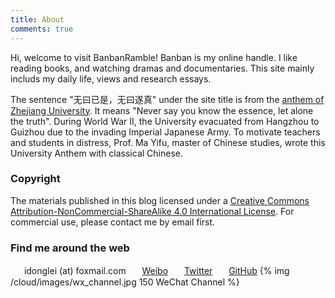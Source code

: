 ```yaml
---
title: About
comments: true
---
```

Hi, welcome to visit BanbanRamble! Banban is my online handle. I like reading books, and watching dramas and documentaries. This site mainly includs my daily life, views and research essays.

The sentence "无曰已是，无曰遂真" under the site title is from the [anthem of Zhejiang University](https://www.bilibili.com/video/av15024170). It means "Never say you know the essence, let alone the truth". During World War II, the University evacuated from Hangzhou to Guizhou due to the invading Imperial Japanese Army. To motivate teachers and students in distress, Prof. Ma Yifu, master of Chinese studies, wrote this University Anthem with classical Chinese.

### Copyright
The materials published in this blog licensed under a <a rel="license" href="http://creativecommons.org/licenses/by-nc-sa/4.0/">Creative Commons Attribution-NonCommercial-ShareAlike 4.0 International License</a>. For commercial use, please contact me by email first.

### Find me around the web

　<i class="fa fa-fw fa-envelope"></i>&nbsp;&nbsp;idonglei (at) foxmail.com
　<i class="fa fa-fw fa-weibo"></i>&nbsp;&nbsp;[Weibo](https://weibo.com/1156774800 "@木东三石")
　<i class="fa fa-fw fa-twitter"></i>&nbsp;&nbsp;[Twitter](https://twitter.com/lei2rock "@lei2rock")
　<i class="fa fa-fw fa-github"></i>&nbsp;&nbsp;[GitHub](https://github.com/lei2rock "@lei2rock")
{% img /cloud/images/wx_channel.jpg 150 WeChat Channel %}
